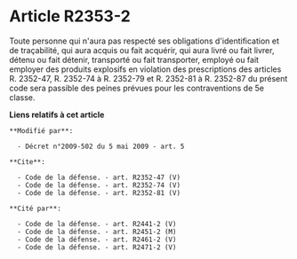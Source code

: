 # Article R2353-2

Toute personne qui n'aura pas respecté ses obligations d'identification et de traçabilité, qui aura acquis ou fait acquérir,
qui aura livré ou fait livrer, détenu ou fait détenir, transporté ou fait transporter, employé ou fait employer des produits
explosifs en violation des prescriptions des articles R. 2352-47, R. 2352-74 à R. 2352-79 et R. 2352-81 à R. 2352-87 du
présent code sera passible des peines prévues pour les contraventions de 5e classe.

**Liens relatifs à cet article**

	**Modifié par**:

	  - Décret n°2009-502 du 5 mai 2009 - art. 5

	**Cite**:

	  - Code de la défense. - art. R2352-47 (V)
	  - Code de la défense. - art. R2352-74 (V)
	  - Code de la défense. - art. R2352-81 (V)

	**Cité par**:

	  - Code de la défense. - art. R2441-2 (V)
	  - Code de la défense. - art. R2451-2 (M)
	  - Code de la défense. - art. R2461-2 (V)
	  - Code de la défense. - art. R2471-2 (V)
